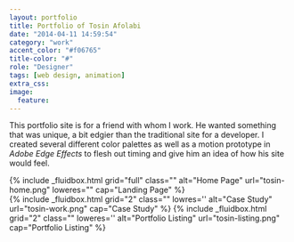 ```yaml
---
layout: portfolio
title: Portfolio of Tosin Afolabi
date: "2014-04-11 14:59:54"
category: "work"
accent_color: "#f06765"
title-color: "#"
role: "Designer"
tags: [web design, animation]
extra_css:
image:
  feature:
---
```



This portfolio site is for a friend with whom I work. He wanted something that was unique, a bit edgier than the traditional site for a developer. I created several different color palettes as well as a motion prototype in *Adobe Edge Effects* to flesh out timing and give him an idea of how his site would feel. 

<div class="clearfix">
{% include _fluidbox.html grid="full" class="" alt="Home Page" url="tosin-home.png" loweres="" cap="Landing Page" %}
</div>

<div class="clearfix">
{% include _fluidbox.html grid="2" class="" lowres='' alt="Case Study" url="tosin-work.png" cap="Case Study" %}
{% include _fluidbox.html grid="2" class="" loweres='' alt="Portfolio Listing" url="tosin-listing.png" cap="Portfolio Listing" %}
</div>

